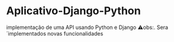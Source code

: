 # Aplicativo-Django-Python
implementação de uma API usando Python e Django 
⚠️obs:. Sera´implementados novas funcionalidades
